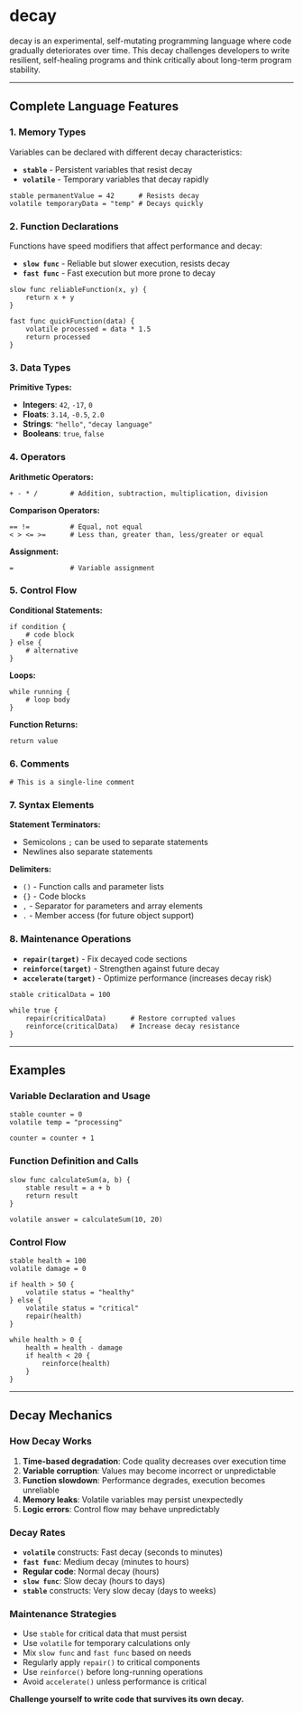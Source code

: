 # decay
decay is an experimental, self-mutating programming language where code gradually deteriorates over time. This decay challenges developers to write resilient, self-healing programs and think critically about long-term program stability.

---

## Complete Language Features

### 1. Memory Types
Variables can be declared with different decay characteristics:

- **`stable`** - Persistent variables that resist decay
- **`volatile`** - Temporary variables that decay rapidly

```decay
stable permanentValue = 42      # Resists decay
volatile temporaryData = "temp" # Decays quickly
```

### 2. Function Declarations
Functions have speed modifiers that affect performance and decay:

- **`slow func`** - Reliable but slower execution, resists decay
- **`fast func`** - Fast execution but more prone to decay

```decay
slow func reliableFunction(x, y) {
    return x + y
}

fast func quickFunction(data) {
    volatile processed = data * 1.5
    return processed
}
```

### 3. Data Types

**Primitive Types:**
- **Integers**: `42`, `-17`, `0`
- **Floats**: `3.14`, `-0.5`, `2.0`
- **Strings**: `"hello"`, `"decay language"`
- **Booleans**: `true`, `false`

### 4. Operators

**Arithmetic Operators:**
```decay
+ - * /        # Addition, subtraction, multiplication, division
```

**Comparison Operators:**
```decay
== !=          # Equal, not equal
< > <= >=      # Less than, greater than, less/greater or equal
```

**Assignment:**
```decay
=              # Variable assignment
```

### 5. Control Flow

**Conditional Statements:**
```decay
if condition {
    # code block
} else {
    # alternative
}
```

**Loops:**
```decay
while running {
    # loop body
}
```

**Function Returns:**
```decay
return value
```

### 6. Comments
```decay
# This is a single-line comment
```

### 7. Syntax Elements

**Statement Terminators:**
- Semicolons `;` can be used to separate statements
- Newlines also separate statements

**Delimiters:**
- `()` - Function calls and parameter lists
- `{}` - Code blocks
- `,` - Separator for parameters and array elements
- `.` - Member access (for future object support)

### 8. Maintenance Operations

- **`repair(target)`** - Fix decayed code sections
- **`reinforce(target)`** - Strengthen against future decay  
- **`accelerate(target)`** - Optimize performance (increases decay risk)

```decay
stable criticalData = 100

while true {
    repair(criticalData)      # Restore corrupted values
    reinforce(criticalData)   # Increase decay resistance
}
```

---

## Examples

### Variable Declaration and Usage
```decay
stable counter = 0
volatile temp = "processing"

counter = counter + 1
```

### Function Definition and Calls
```decay
slow func calculateSum(a, b) {
    stable result = a + b
    return result
}

volatile answer = calculateSum(10, 20)
```

### Control Flow
```decay
stable health = 100
volatile damage = 0

if health > 50 {
    volatile status = "healthy"
} else {
    volatile status = "critical"
    repair(health)
}

while health > 0 {
    health = health - damage
    if health < 20 {
        reinforce(health)
    }
}
```
---

## Decay Mechanics

### How Decay Works
1. **Time-based degradation**: Code quality decreases over execution time
2. **Variable corruption**: Values may become incorrect or unpredictable
3. **Function slowdown**: Performance degrades, execution becomes unreliable
4. **Memory leaks**: Volatile variables may persist unexpectedly
5. **Logic errors**: Control flow may behave unpredictably

### Decay Rates
- **`volatile`** constructs: Fast decay (seconds to minutes)
- **`fast func`**: Medium decay (minutes to hours)
- **Regular code**: Normal decay (hours)
- **`slow func`**: Slow decay (hours to days)
- **`stable`** constructs: Very slow decay (days to weeks)

### Maintenance Strategies
- Use `stable` for critical data that must persist
- Use `volatile` for temporary calculations only
- Mix `slow func` and `fast func` based on needs
- Regularly apply `repair()` to critical components
- Use `reinforce()` before long-running operations
- Avoid `accelerate()` unless performance is critical

**Challenge yourself to write code that survives its own decay.**
